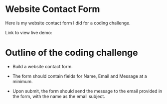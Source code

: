 # Website Contact Form

Here is my website contact form I did for a coding challenge.

Link to view live demo:

# Outline of the coding challenge
- Build a website contact form.

- The form should contain fields for Name, Email and Message at a minimum.

- Upon submit, the form should send the message to the email provided in the form, with the name as the email subject.
